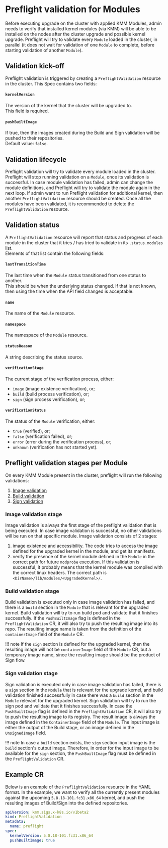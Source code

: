 # Preflight validation for Modules

Before executing upgrade on the cluster with applied KMM Modules, admin needs to verify that installed kernel modules
(via KMM) will be able to be installed on the nodes after the cluster upgrade and possible kernel upgrade. 
Preflight will try to validate every `Module` loaded in the cluster, in parallel (it does not wait for validation of one
`Module` to complete, before starting validation of another `Module`).

## Validation kick-off

Preflight validation is triggered by creating a `PreflightValidation` resource in the cluster. This Spec contains two
fields:

#### `kernelVersion`

The version of the kernel that the cluster will be upgraded to.  
This field is required.

#### `pushBuiltImage`

If true, then the images created during the Build and Sign validation will be pushed to their repositories.  
Default value: `false`.

## Validation lifecycle

Preflight validation will try to validate every module loaded in the cluster. Preflight will stop running validation on
a `Module`, once its validation is successful.
In case module validation has failed, admin can change the module definitions, and Preflight will try to validate the
module again in the next loop.
If admin want to run Preflight validation for additional kernel, then another `PreflightValidation` resource should be
created.
Once all the modules have been validated, it is recommended to delete the `PreflightValidation` resource.

## Validation status

A `PreflightValidation` resource will report that status and progress of each module in the cluster that it tries / has
tried to validate in its `.status.modules` list.  
Elements of that list contain the following fields:

#### `lastTransitionTime`

The last time when the `Module` status transitioned from one status to another.  
This should be when the underlying status changed.
If that is not known, then using the time when the API field changed is acceptable.

#### `name`

The name of the `Module` resource.

#### `namespace`

The namespace of the `Module` resource.

#### `statusReason`

A string describing the status source.

#### `verificationStage`

The current stage of the verification process, either:

- `image` (image existence verification), or;
- `build` (build process verification), or;
- `sign` (sign process verification), or;

#### `verificationStatus`

The status of the `Module` verification, either:

- `true` (verified), or;
- `false` (verification failed), or;
- `error` (error during the verification process), or;
- `unknown` (verification has not started yet).

## Preflight validation stages per Module

On every KMM Module present in the cluster, preflight will run the following validations:

1. [Image validation](#Image-validation-stage)
2. [Build validation](#Build-validation-stage)
3. [Sign validation](#Sign-validation-stage)

### Image validation stage

Image validation is always the first stage of the preflight validation that is being executed.
In case image validation is successful, no other validations will be run on that specific module.
Image validation consists of 2 stages:

1. image existence and accessibility. The code tries to access the image defined for the upgraded kernel in the module,
   and get its manifests.
2. verify the presence of the kernel module defined in the `Module` in the correct path for future `modprobe` execution.
   If this validation is successful, it probably means that the kernel module was compiled with the correct linux
   headers.
   The correct path is `<DirName>/lib/modules/<UpgradedKernel>/`.

### Build validation stage

Build validation is executed only in case image validation has failed, and there is a `build` section in the `Module`
that is relevant for the upgraded kernel.
Build validation will try to run build pod and validate that it finishes successfully.
If the `PushBuiltImage` flag is defined in the `PreflightValidation` CR, it will also try to push the resulting image
into its repo.
The resulting image name is taken from the definition of the `containerImage` field of the `Module` CR.

!!! note
    If the `sign` section is defined for the upgraded kernel, then the resulting image will not be `containerImage`
    field of the `Module` CR, but a temporary image name, since the resulting image should be the product of Sign flow.

### Sign validation stage

Sign validation is executed only in case image validation has failed, there is a `sign` section in the `Module` that is
relevant for the upgrade kernel, and build validation finished successfully in case there was a `build` section in the
`Module` relevant for the upgraded kernel.
Sign validation will try to run the sign pod and validate that it finishes successfully.
In case the `PushBuiltImage` flag is defined in the `PreflightValidation` CR, it will also try to push the resulting
image to its registry.
The result image is always the image defined in the `ContainerImage` field of the `Module`.
The input image is either the output of the Build stage, or an image defined in the `UnsignedImage` field.

!!! note
    In case a `build` section exists, the `sign` section input image is the `build` section's output image.
    Therefore, in order for the input image to be available for the `sign` section, the `PushBuiltImage` flag must be
    defined in the `PreflightValidation` CR.

## Example CR
Below is an example of the `PreflightValidation` resource in the YAML format.
In the example, we want to verify all the currently present modules against the upcoming `5.8.18-101.fc31.x86_64`
kernel, and push the resulting images of Build/Sign into the defined repositories.
```yaml
apiVersion: kmm.sigs.x-k8s.io/v1beta2
kind: PreflightValidation
metadata:
  name: preflight
spec:
  kernelVersion: 5.8.18-101.fc31.x86_64
  pushBuiltImage: true
```
